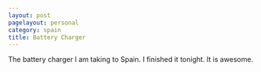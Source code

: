 ```yaml
---
layout: post
pagelayout: personal
category: spain
title: Battery Charger
---
```


The battery charger I am taking to Spain. I finished it tonight. It is awesome.
